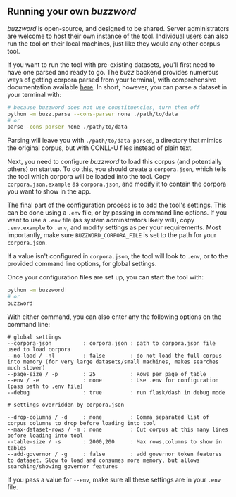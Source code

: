## Running your own *buzzword*

*buzzword* is open-source, and designed to be shared. Server administrators are welcome to host their own instance of the tool. Individual users can also run the tool on their local machines, just like they would any other corpus tool.

If you want to run the tool with pre-existing datasets, you'll first need to have one parsed and ready to go. The *buzz* backend provides numerous ways of getting corpora parsed from your terminal, with comprehensive documentation available [here](https://buzz.readthedocs.io/en/latest/corpus/). In short, however, you can parse a dataset in your terminal with:

```bash
# because buzzword does not use constituencies, turn them off
python -m buzz.parse --cons-parser none ./path/to/data
# or
parse -cons-parser none ./path/to/data
```

Parsing will leave you with `./path/to/data-parsed`, a directory that mimics the original corpus, but with CONLL-U files instead of plain text.

Next, you need to configure *buzzword* to load this corpus (and potentially others) on startup. To do this, you should create a `corpora.json`, which tells the tool which corpora will be loaded into the tool. Copy `corpora.json.example` as `corpora.json`, and modify it to contain the corpora you want to show in the app.

The final part of the configuration process is to add the tool's settings. This can be done using a `.env` file, or by passing in command line options. If you want to use a `.env` file (as system adminstrators likely will), copy `.env.example` to `.env`, and modify settings as per your requirements. Most importantly, make sure `BUZZWORD_CORPORA_FILE` is set to the path for your `corpora.json`.

If a value isn't configured in `corpora.json`, the tool will look to `.env`, or to the provided command line options, for global settings.

Once your configuration files are set up, you can start the tool with:

```bash
python -m buzzword
# or
buzzword
```

With either command, you can also enter any the following options on the command line:

```
# global settings
--corpora-json          : corpora.json : path to corpora.json file used to load corpora
--no-load / -nl         : false        : do not load the full corpus into memory (for very large datasets/small machines, makes searches much slower)
--page-size / -p        : 25           : Rows per page of table
--env / -e              : none         : Use .env for configuration (pass path to .env file)
--debug                 : true         : run flask/dash in debug mode

# settings overridden by corpora.json

--drop-columns / -d     : none         : Comma separated list of corpus columns to drop before loading into tool
--max-dataset-rows / -m : none         : Cut corpus at this many lines before loading into tool
--table-size / -s       : 2000,200     : Max rows,columns to show in tables
--add-governor / -g     : false        : add governor token features to dataset. Slow to load and consumes more memory, but allows searching/showing governor features
```

If you pass a value for `--env`, make sure all these settings are in your `.env` file.
